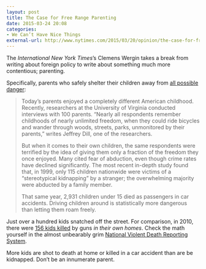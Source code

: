 ```yaml
---
layout: post
title: The Case for Free Range Parenting
date: 2015-03-24 20:08
categories: 
- We Can’t Have Nice Things
external-url: http://www.nytimes.com/2015/03/20/opinion/the-case-for-free-range-parenting.html
---
```


The *International New York Times*’s Clemens Wergin takes a break from writing about foreign policy to write about something much more contentious; parenting.

Specifically, parents who safely shelter their children away from [all possible danger](http://www.nytimes.com/2015/03/20/opinion/the-case-for-free-range-parenting.html):

> Today’s parents enjoyed a completely different American childhood. Recently, researchers at the University of Virginia conducted interviews with 100 parents. “Nearly all respondents remember childhoods of nearly unlimited freedom, when they could ride bicycles and wander through woods, streets, parks, unmonitored by their parents,” writes Jeffrey Dill, one of the researchers.
>
> But when it comes to their own children, the same respondents were terrified by the idea of giving them only a fraction of the freedom they once enjoyed. Many cited fear of abduction, even though crime rates have declined significantly. The most recent in-depth study found that, in 1999, only 115 children nationwide were victims of a “stereotypical kidnapping” by a stranger; the overwhelming majority were abducted by a family member. 
>
> That same year, 2,931 children under 15 died as passengers in car accidents. Driving children around is statistically more dangerous than letting them roam freely.

Just over a hundred kids snatched off the street. For comparison, in 2010, there were [156 kids killed](http://www.usatoday.com/story/news/nation/2012/12/17/gun-control-children-newtown-school-schooting/1775469/) by guns *in their own homes*. Check the math yourself in the almost unbearably grim [National Violent Death Reporting System](http://wisqars.cdc.gov:8080/nvdrs/nvdrsDisplay.jsp).

More kids are shot to death at home or killed in a car accident than are be kidnapped. Don’t be an innumerate parent.